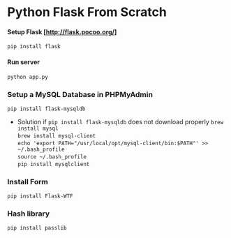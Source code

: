 # Python Flask From Scratch

#### Setup Flask [http://flask.pocoo.org/]
`pip install flask`

#### Run server
`python app.py`

### Setup a MySQL Database in PHPMyAdmin
`pip install flask-mysqldb`

- Solution if `pip install flask-mysqldb` does not download properly
`brew install mysql`  
`brew install mysql-client`  
`echo 'export PATH="/usr/local/opt/mysql-client/bin:$PATH"' >> ~/.bash_profile`   
`source ~/.bash_profile`  
`pip install mysqlclient`  

### Install Form
`pip install Flask-WTF`

### Hash library
`pip install passlib`
